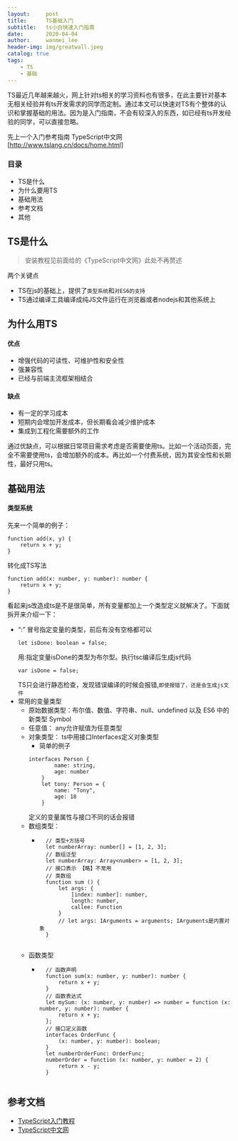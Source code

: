 ```yaml
---
layout:     post
title:      TS基础入门
subtitle:   ts小白快速入门指南
date:       2020-04-04
author:     wanmei_lee
header-img: img/greatwall.jpeg
catalog: true
tags:
    - TS
    - 基础
---
```


TS最近几年越来越火，网上针对ts相关的学习资料也有很多，在此主要针对基本无相关经验并有ts开发需求的同学而定制。通过本文可以快速对TS有个整体的认识和掌握基础的用法。因为是入门指南，不会有较深入的东西，如已经有ts开发经验的同学，可以直接忽略。

先上一个入门参考指南 TypeScript中文网 [http://www.tslang.cn/docs/home.html]


### 目录

- TS是什么
- 为什么要用TS
- 基础用法
- 参考文档
- 其他

## TS是什么

> 安装教程见前面给的《TypeScript中文网》此处不再赘述

两个关键点
- TS在js的基础上，提供了`类型系统`和`对ES6的支持`
- TS通过编译工具编译成纯JS文件运行在浏览器或者nodejs和其他系统上

## 为什么用TS

#### 优点
- 增强代码的可读性、可维护性和安全性
- 强兼容性
- 已经与前端主流框架相结合

#### 缺点
- 有一定的学习成本
- 短期内会增加开发成本，但长期看会减少维护成本
- 集成到工程化需要额外的工作

通过优缺点，可以根据日常项目需求考虑是否需要使用ts。比如一个活动页面，完全不需要使用ts，会增加额外的成本。再比如一个付费系统，因为其安全性和长期性，最好只用ts。

## 基础用法

#### 类型系统
先来一个简单的例子：

```
function add(x, y) {
    return x + y;
}
```
转化成TS写法

```
function add(x: number, y: number): number {
    return x + y;
}
```

看起来js改造成ts是不是很简单，所有变量都加上一个类型定义就解决了。下面就拆开来介绍一下：

- “:” 冒号指定变量的类型，前后有没有空格都可以
    ```
    let isDone: boolean = false;
    ```
    用:指定变量isDone的类型为布尔型。执行tsc编译后生成js代码
    ```
    var isDone = false;
    ```
    TS只会进行静态检查，发现错误编译的时候会报错,`即使报错了，还是会生成js文件`
- 常用的变量类型
  - 原始数据类型：布尔值、数值、字符串、null、undefined 以及 ES6 中的新类型 Symbol
  - 任意值： any允许赋值为任意类型
  - 对象类型： ts中用接口Interfaces定义对象类型
    - 简单的例子
    ```
    interfaces Person {
            name: string,
            age: number
        }
        let tony: Person = {
            name: "Tony",
            age: 18
        }
    ```
    定义的变量属性与接口不同的话会报错
  - 数组类型：
    - ```
        // 类型+方括号
        let numberArray: number[] = [1, 2, 3];
        // 数组泛型
        let numberArray: Array<number> = [1, 2, 3];
        // 接口表示 【略】不常用
        // 类数组
        function sum () {
            let args: {
                [index: number]: number,
                length: number,
                callee: Function
            }
            // let args: IArguments = arguments; IArguments是内置对象
        }
    ```
  - 函数类型
    - ```
        // 函数声明
        function sum(x: number, y: number): number {
            return x + y;
        }
        // 函数表达式
        let mySum: (x: number, y: number) => number = function (x: number, y: number): number {
            return x + y;
        };
        // 接口定义函数
        interfaces OrderFunc {
            (x: number, y: number): boolean;
        }
        let numberOrderFunc: OrderFunc;
        numberOrder = function (x: number, y: number = 2) {
            return x - y;
        }
    ```

## 参考文档

- [TypeScript入门教程](https://ts.xcatliu.com/)
- [TypeScript中文网](https://www.tslang.cn/index.html)
